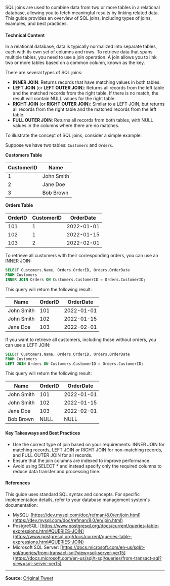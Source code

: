SQL joins are used to combine data from two or more tables in a relational database, allowing you to fetch meaningful results by linking related data. This guide provides an overview of SQL joins, including types of joins, examples, and best practices.

#### Technical Content
In a relational database, data is typically normalized into separate tables, each with its own set of columns and rows. To retrieve data that spans multiple tables, you need to use a join operation. A join allows you to link two or more tables based on a common column, known as the key.

There are several types of SQL joins:

* **INNER JOIN**: Returns records that have matching values in both tables.
* **LEFT JOIN** (or **LEFT OUTER JOIN**): Returns all records from the left table and the matched records from the right table. If there is no match, the result will contain NULL values for the right table.
* **RIGHT JOIN** (or **RIGHT OUTER JOIN**): Similar to a LEFT JOIN, but returns all records from the right table and the matched records from the left table.
* **FULL OUTER JOIN**: Returns all records from both tables, with NULL values in the columns where there are no matches.

To illustrate the concept of SQL joins, consider a simple example:

Suppose we have two tables: `Customers` and `Orders`.

**Customers Table**

| CustomerID | Name |
| --- | --- |
| 1 | John Smith |
| 2 | Jane Doe |
| 3 | Bob Brown |

**Orders Table**

| OrderID | CustomerID | OrderDate |
| --- | --- | --- |
| 101 | 1 | 2022-01-01 |
| 102 | 1 | 2022-01-15 |
| 103 | 2 | 2022-02-01 |

To retrieve all customers with their corresponding orders, you can use an INNER JOIN:

```sql
SELECT Customers.Name, Orders.OrderID, Orders.OrderDate
FROM Customers
INNER JOIN Orders ON Customers.CustomerID = Orders.CustomerID;
```

This query will return the following result:

| Name | OrderID | OrderDate |
| --- | --- | --- |
| John Smith | 101 | 2022-01-01 |
| John Smith | 102 | 2022-01-15 |
| Jane Doe | 103 | 2022-02-01 |

If you want to retrieve all customers, including those without orders, you can use a LEFT JOIN:

```sql
SELECT Customers.Name, Orders.OrderID, Orders.OrderDate
FROM Customers
LEFT JOIN Orders ON Customers.CustomerID = Orders.CustomerID;
```

This query will return the following result:

| Name | OrderID | OrderDate |
| --- | --- | --- |
| John Smith | 101 | 2022-01-01 |
| John Smith | 102 | 2022-01-15 |
| Jane Doe | 103 | 2022-02-01 |
| Bob Brown | NULL | NULL |

#### Key Takeaways and Best Practices

* Use the correct type of join based on your requirements: INNER JOIN for matching records, LEFT JOIN or RIGHT JOIN for non-matching records, and FULL OUTER JOIN for all records.
* Ensure that the join columns are indexed to improve performance.
* Avoid using SELECT \* and instead specify only the required columns to reduce data transfer and processing time.

#### References
This guide uses standard SQL syntax and concepts. For specific implementation details, refer to your database management system's documentation:

* MySQL: [https://dev.mysql.com/doc/refman/8.0/en/join.html](https://dev.mysql.com/doc/refman/8.0/en/join.html)
* PostgreSQL: [https://www.postgresql.org/docs/current/queries-table-expressions.html#QUERIES-JOIN](https://www.postgresql.org/docs/current/queries-table-expressions.html#QUERIES-JOIN)
* Microsoft SQL Server: [https://docs.microsoft.com/en-us/sql/t-sql/queries/from-transact-sql?view=sql-server-ver15](https://docs.microsoft.com/en-us/sql/t-sql/queries/from-transact-sql?view=sql-server-ver15)

---
**Source**: [Original Tweet](https://twitter.com/i/web/status/1867871911637557685)